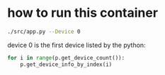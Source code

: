 # how to run this container

```bash
./src/app.py --Device 0
```
device 0 is the first device listed by the python: 
```python
for i in range(p.get_device_count()):
    p.get_device_info_by_index(i)
```